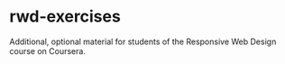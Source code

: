 # rwd-exercises
Additional, optional material for students of the Responsive Web Design course on Coursera.

